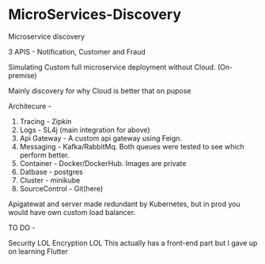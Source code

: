 # MicroServices-Discovery
Microservice discovery

3 APIS - Notification, Customer and Fraud

Simulating Custom full microservice deployment without Cloud. (On-premise)

Mainly discovery for why Cloud is better that on pupose

Architecure  - 

1) Tracing - Zipkin
2) Logs - SL4j (main integration for above)
3) Api Gateway - A custom api gateway using Feign.
4) Messaging - Kafka/RabbitMq. Both queues were tested to see which perform better. 
5) Container - Docker/DockerHub. Images are private 
6) Datbase  - postgres
7) Cluster - minikube
8) SourceControl - Git(here)

Apigatewat and server made redundant by Kubernetes, but in prod you would have own custom load balancer.


TO DO - 

Security LOL
Encryption LOL
This actually has a front-end part but I gave up on learning Flutter
